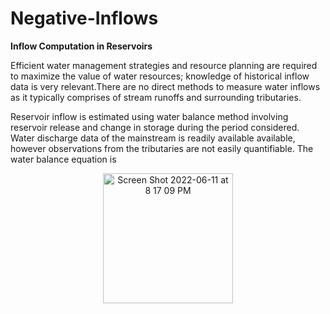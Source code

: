 # Negative-Inflows

**Inflow Computation in Reservoirs**

Efficient water management strategies and resource planning are required to maximize the value of water resources; knowledge of historical inflow data is very relevant.There are no direct methods to measure water inflows as it typically comprises of stream runoffs and surrounding tributaries. 

Reservoir inflow is estimated using water balance method involving reservoir release and change in storage during the period considered. Water discharge data of the mainstream is readily available available, however observations from the tributaries are not easily quantifiable. The water balance equation is

<p align="center">
<img width="208" alt="Screen Shot 2022-06-11 at 8 17 09 PM" src="https://user-images.githubusercontent.com/107319637/173209170-77b86136-7735-4619-b4dc-ef62be41c15d.png">
</p>

